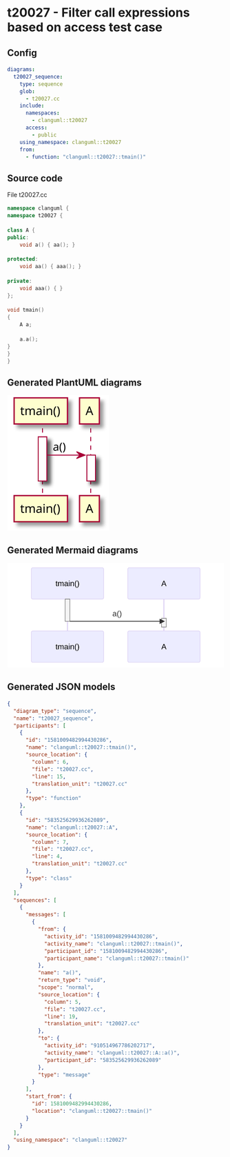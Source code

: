 # t20027 - Filter call expressions based on access test case
## Config
```yaml
diagrams:
  t20027_sequence:
    type: sequence
    glob:
      - t20027.cc
    include:
      namespaces:
        - clanguml::t20027
      access:
        - public
    using_namespace: clanguml::t20027
    from:
      - function: "clanguml::t20027::tmain()"
```
## Source code
File t20027.cc
```cpp
namespace clanguml {
namespace t20027 {

class A {
public:
    void a() { aa(); }

protected:
    void aa() { aaa(); }

private:
    void aaa() { }
};

void tmain()
{
    A a;

    a.a();
}
}
}
```
## Generated PlantUML diagrams
![t20027_sequence](./t20027_sequence.svg "Filter call expressions based on access test case")
## Generated Mermaid diagrams
![t20027_sequence](./t20027_sequence_mermaid.svg "Filter call expressions based on access test case")
## Generated JSON models
```json
{
  "diagram_type": "sequence",
  "name": "t20027_sequence",
  "participants": [
    {
      "id": "1581009482994430286",
      "name": "clanguml::t20027::tmain()",
      "source_location": {
        "column": 6,
        "file": "t20027.cc",
        "line": 15,
        "translation_unit": "t20027.cc"
      },
      "type": "function"
    },
    {
      "id": "583525629936262089",
      "name": "clanguml::t20027::A",
      "source_location": {
        "column": 7,
        "file": "t20027.cc",
        "line": 4,
        "translation_unit": "t20027.cc"
      },
      "type": "class"
    }
  ],
  "sequences": [
    {
      "messages": [
        {
          "from": {
            "activity_id": "1581009482994430286",
            "activity_name": "clanguml::t20027::tmain()",
            "participant_id": "1581009482994430286",
            "participant_name": "clanguml::t20027::tmain()"
          },
          "name": "a()",
          "return_type": "void",
          "scope": "normal",
          "source_location": {
            "column": 5,
            "file": "t20027.cc",
            "line": 19,
            "translation_unit": "t20027.cc"
          },
          "to": {
            "activity_id": "910514967786202717",
            "activity_name": "clanguml::t20027::A::a()",
            "participant_id": "583525629936262089"
          },
          "type": "message"
        }
      ],
      "start_from": {
        "id": 1581009482994430286,
        "location": "clanguml::t20027::tmain()"
      }
    }
  ],
  "using_namespace": "clanguml::t20027"
}
```
